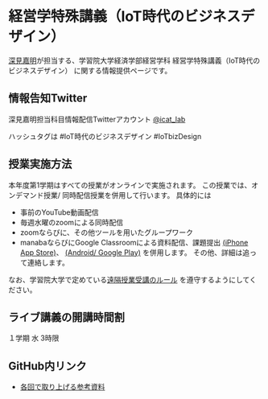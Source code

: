 # 経営学特殊講義（IoT時代のビジネスデザイン）
[深見嘉明](https://github.com/icat-lab/icat_lab)が担当する、学習院大学経済学部経営学科 経営学特殊講義（IoT時代のビジネスデザイン） に関する情報提供ページです。

## 情報告知Twitter
深見嘉明担当科目情報配信Twitterアカウント [@icat_lab](https://twitter.com/icat_lab)

ハッシュタグは #IoT時代のビジネスデザイン #IoTbizDesign 

## 授業実施方法
本年度第1学期はすべての授業がオンラインで実施されます。
この授業では、オンデマンド授業/ 同時配信授業を併用して行います。
具体的には
- 事前のYouTube動画配信
- 毎週水曜のzoomによる同時配信
- zoomならびに、その他ツールを用いたグループワーク
- manabaならびにGoogle Classroomによる資料配信、課題提出 [(iPhone App Store)](https://apps.apple.com/jp/app/google-classroom/id924620788)、 [(Android/ Google Play)](https://play.google.com/store/apps/details?id=com.google.android.apps.classroom&hl=ja)
を併用します。
その他、詳細は追って連絡します。

なお、学習院大学で定めている[遠隔授業受講のルール](https://www.univ.gakushuin.ac.jp/life/studentlife/attention/onlinerules.html) を遵守するようにしてください。

## ライブ講義の開講時間割
１学期 水 3時限

## GitHub内リンク
- [各回で取り上げる参考資料](https://github.com/icat-lab/Biz_Design_IoT/blob/master/references.md)
